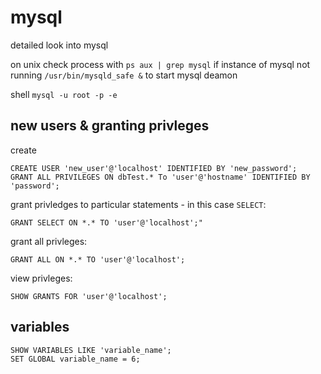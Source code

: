 # mysql
detailed look into mysql

on unix check process with ```ps aux | grep mysql``` if instance of mysql not running ```/usr/bin/mysqld_safe &``` to start mysql deamon

shell ```mysql -u root -p -e```

## new users & granting privleges

create
```mysql
CREATE USER 'new_user'@'localhost' IDENTIFIED BY 'new_password';
GRANT ALL PRIVILEGES ON dbTest.* To 'user'@'hostname' IDENTIFIED BY 'password';
```
grant privledges to particular statements - in this case ```SELECT```:
```mysql
GRANT SELECT ON *.* TO 'user'@'localhost';" 
```
grant all privleges:
```mysql
GRANT ALL ON *.* TO 'user'@'localhost';
```
view privleges:
```mysql
SHOW GRANTS FOR 'user'@'localhost';
```

## variables

```mysql
SHOW VARIABLES LIKE 'variable_name';
SET GLOBAL variable_name = 6;
```
